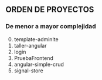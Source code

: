 ## ORDEN DE PROYECTOS 
### De menor a mayor complejidad
0. template-adminlte
1. taller-angular
2. login
3. PruebaFrontend
4. angular-simple-crud
5. signal-store